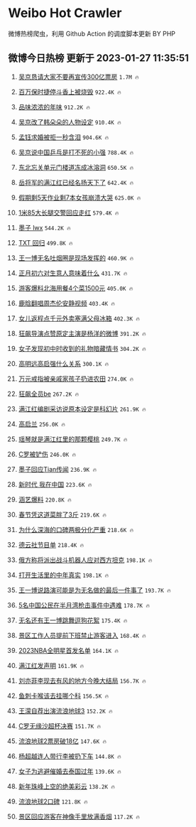 # Weibo Hot Crawler 



微博热榜爬虫，利用 Github Action 的调度脚本更新 BY PHP 


## 微博今日热榜 更新于 2023-01-27 11:35:51 
1. [吴京恳请大家不要再宣传300亿票房](https://s.weibo.com/weibo?q=%23%E5%90%B4%E4%BA%AC%E6%81%B3%E8%AF%B7%E5%A4%A7%E5%AE%B6%E4%B8%8D%E8%A6%81%E5%86%8D%E5%AE%A3%E4%BC%A0300%E4%BA%BF%E7%A5%A8%E6%88%BF%23&t=31&band_rank=1&Refer=top) `1.7M 🔥` 

1. [百万保时捷停斗香上被烧毁](https://s.weibo.com/weibo?q=%23%E7%99%BE%E4%B8%87%E4%BF%9D%E6%97%B6%E6%8D%B7%E5%81%9C%E6%96%97%E9%A6%99%E4%B8%8A%E8%A2%AB%E7%83%A7%E6%AF%81%23&t=31&band_rank=2&Refer=top) `922.4K 🔥` 

1. [品味浓浓的年味](https://s.weibo.com/weibo?q=%23%E5%93%81%E5%91%B3%E6%B5%93%E6%B5%93%E7%9A%84%E5%B9%B4%E5%91%B3%23&t=31&band_rank=3&Refer=top) `912.2K 🔥` 

1. [吴京改了韩朵朵的人物设定](https://s.weibo.com/weibo?q=%23%E5%90%B4%E4%BA%AC%E6%94%B9%E4%BA%86%E9%9F%A9%E6%9C%B5%E6%9C%B5%E7%9A%84%E4%BA%BA%E7%89%A9%E8%AE%BE%E5%AE%9A%23&t=31&band_rank=4&Refer=top) `910.4K 🔥` 

1. [孟钰求婚被拒一秒含泪](https://s.weibo.com/weibo?q=%E5%AD%9F%E9%92%B0%E6%B1%82%E5%A9%9A%E8%A2%AB%E6%8B%92%E4%B8%80%E7%A7%92%E5%90%AB%E6%B3%AA&t=31&band_rank=5&Refer=top) `904.6K 🔥` 

1. [吴京说中国乒乓是打不死的小强](https://s.weibo.com/weibo?q=%23%E5%90%B4%E4%BA%AC%E8%AF%B4%E4%B8%AD%E5%9B%BD%E4%B9%92%E4%B9%93%E6%98%AF%E6%89%93%E4%B8%8D%E6%AD%BB%E7%9A%84%E5%B0%8F%E5%BC%BA%23&t=31&band_rank=6&Refer=top) `788.4K 🔥` 

1. [东北忘关单元门楼道冻成冰溶洞](https://s.weibo.com/weibo?q=%23%E4%B8%9C%E5%8C%97%E5%BF%98%E5%85%B3%E5%8D%95%E5%85%83%E9%97%A8%E6%A5%BC%E9%81%93%E5%86%BB%E6%88%90%E5%86%B0%E6%BA%B6%E6%B4%9E%23&t=31&band_rank=7&Refer=top) `650.5K 🔥` 

1. [岳将军的满江红已经名扬天下了](https://s.weibo.com/weibo?q=%23%E5%B2%B3%E5%B0%86%E5%86%9B%E7%9A%84%E6%BB%A1%E6%B1%9F%E7%BA%A2%E5%B7%B2%E7%BB%8F%E5%90%8D%E6%89%AC%E5%A4%A9%E4%B8%8B%E4%BA%86%23&t=31&band_rank=8&Refer=top) `642.4K 🔥` 

1. [假期剩5天作业剩7本女孩崩溃大哭](https://s.weibo.com/weibo?q=%23%E5%81%87%E6%9C%9F%E5%89%A95%E5%A4%A9%E4%BD%9C%E4%B8%9A%E5%89%A97%E6%9C%AC%E5%A5%B3%E5%AD%A9%E5%B4%A9%E6%BA%83%E5%A4%A7%E5%93%AD%23&t=31&band_rank=9&Refer=top) `625.0K 🔥` 

1. [1米85大长腿交警回应走红](https://s.weibo.com/weibo?q=%231%E7%B1%B385%E5%A4%A7%E9%95%BF%E8%85%BF%E4%BA%A4%E8%AD%A6%E5%9B%9E%E5%BA%94%E8%B5%B0%E7%BA%A2%23&t=31&band_rank=10&Refer=top) `579.4K 🔥` 

1. [墨子 lwx](https://s.weibo.com/weibo?q=%E5%A2%A8%E5%AD%90%20lwx&t=31&band_rank=11&Refer=top) `544.2K 🔥` 

1. [TXT 回归](https://s.weibo.com/weibo?q=TXT%20%E5%9B%9E%E5%BD%92&t=31&band_rank=12&Refer=top) `499.8K 🔥` 

1. [王一博无名吐烟圈是现场发挥的](https://s.weibo.com/weibo?q=%23%E7%8E%8B%E4%B8%80%E5%8D%9A%E6%97%A0%E5%90%8D%E5%90%90%E7%83%9F%E5%9C%88%E6%98%AF%E7%8E%B0%E5%9C%BA%E5%8F%91%E6%8C%A5%E7%9A%84%23&t=31&band_rank=13&Refer=top) `460.9K 🔥` 

1. [正月初六对生意人意味着什么](https://s.weibo.com/weibo?q=%23%E6%AD%A3%E6%9C%88%E5%88%9D%E5%85%AD%E5%AF%B9%E7%94%9F%E6%84%8F%E4%BA%BA%E6%84%8F%E5%91%B3%E7%9D%80%E4%BB%80%E4%B9%88%23&t=31&band_rank=14&Refer=top) `431.7K 🔥` 

1. [游客爆料北海用餐4个菜1500元](https://s.weibo.com/weibo?q=%23%E6%B8%B8%E5%AE%A2%E7%88%86%E6%96%99%E5%8C%97%E6%B5%B7%E7%94%A8%E9%A4%904%E4%B8%AA%E8%8F%9C1500%E5%85%83%23&t=31&band_rank=15&Refer=top) `405.0K 🔥` 

1. [鹿晗翻唱周杰伦安静视频](https://s.weibo.com/weibo?q=%23%E9%B9%BF%E6%99%97%E7%BF%BB%E5%94%B1%E5%91%A8%E6%9D%B0%E4%BC%A6%E5%AE%89%E9%9D%99%E8%A7%86%E9%A2%91%23&t=31&band_rank=16&Refer=top) `403.4K 🔥` 

1. [女儿返程点千元外卖塞满父母冰箱](https://s.weibo.com/weibo?q=%23%E5%A5%B3%E5%84%BF%E8%BF%94%E7%A8%8B%E7%82%B9%E5%8D%83%E5%85%83%E5%A4%96%E5%8D%96%E5%A1%9E%E6%BB%A1%E7%88%B6%E6%AF%8D%E5%86%B0%E7%AE%B1%23&t=31&band_rank=17&Refer=top) `402.3K 🔥` 

1. [狂飙导演点赞原定主演是杨洋的微博](https://s.weibo.com/weibo?q=%23%E7%8B%82%E9%A3%99%E5%AF%BC%E6%BC%94%E7%82%B9%E8%B5%9E%E5%8E%9F%E5%AE%9A%E4%B8%BB%E6%BC%94%E6%98%AF%E6%9D%A8%E6%B4%8B%E7%9A%84%E5%BE%AE%E5%8D%9A%23&t=31&band_rank=18&Refer=top) `391.2K 🔥` 

1. [女子发现初中时收到的礼物暗藏情书](https://s.weibo.com/weibo?q=%23%E5%A5%B3%E5%AD%90%E5%8F%91%E7%8E%B0%E5%88%9D%E4%B8%AD%E6%97%B6%E6%94%B6%E5%88%B0%E7%9A%84%E7%A4%BC%E7%89%A9%E6%9A%97%E8%97%8F%E6%83%85%E4%B9%A6%23&t=31&band_rank=19&Refer=top) `304.2K 🔥` 

1. [高明远高启强什么关系](https://s.weibo.com/weibo?q=%23%E9%AB%98%E6%98%8E%E8%BF%9C%E9%AB%98%E5%90%AF%E5%BC%BA%E4%BB%80%E4%B9%88%E5%85%B3%E7%B3%BB%23&t=31&band_rank=20&Refer=top) `300.1K 🔥` 

1. [万元戒指被亲戚家孩子扔进农田](https://s.weibo.com/weibo?q=%23%E4%B8%87%E5%85%83%E6%88%92%E6%8C%87%E8%A2%AB%E4%BA%B2%E6%88%9A%E5%AE%B6%E5%AD%A9%E5%AD%90%E6%89%94%E8%BF%9B%E5%86%9C%E7%94%B0%23&t=31&band_rank=21&Refer=top) `274.0K 🔥` 

1. [狂飙全员be](https://s.weibo.com/weibo?q=%23%E7%8B%82%E9%A3%99%E5%85%A8%E5%91%98be%23&t=31&band_rank=22&Refer=top) `267.2K 🔥` 

1. [满江红编剧采访说原本设定是科幻片](https://s.weibo.com/weibo?q=%23%E6%BB%A1%E6%B1%9F%E7%BA%A2%E7%BC%96%E5%89%A7%E9%87%87%E8%AE%BF%E8%AF%B4%E5%8E%9F%E6%9C%AC%E8%AE%BE%E5%AE%9A%E6%98%AF%E7%A7%91%E5%B9%BB%E7%89%87%23&t=31&band_rank=23&Refer=top) `261.9K 🔥` 

1. [高启兰](https://s.weibo.com/weibo?q=%E9%AB%98%E5%90%AF%E5%85%B0&t=31&band_rank=24&Refer=top) `256.0K 🔥` 

1. [瑶琴就是满江红里的那颗樱桃](https://s.weibo.com/weibo?q=%23%E7%91%B6%E7%90%B4%E5%B0%B1%E6%98%AF%E6%BB%A1%E6%B1%9F%E7%BA%A2%E9%87%8C%E7%9A%84%E9%82%A3%E9%A2%97%E6%A8%B1%E6%A1%83%23&t=31&band_rank=25&Refer=top) `249.7K 🔥` 

1. [C罗被铲伤](https://s.weibo.com/weibo?q=%23C%E7%BD%97%E8%A2%AB%E9%93%B2%E4%BC%A4%23&t=31&band_rank=26&Refer=top) `246.0K 🔥` 

1. [墨子回应Tian传闻](https://s.weibo.com/weibo?q=%23%E5%A2%A8%E5%AD%90%E5%9B%9E%E5%BA%94Tian%E4%BC%A0%E9%97%BB%23&t=31&band_rank=27&Refer=top) `236.9K 🔥` 

1. [新时代 我在中国](https://s.weibo.com/weibo?q=%23%E6%96%B0%E6%97%B6%E4%BB%A3%20%E6%88%91%E5%9C%A8%E4%B8%AD%E5%9B%BD%23&t=31&band_rank=28&Refer=top) `223.6K 🔥` 

1. [涵艺爆料](https://s.weibo.com/weibo?q=%23%E6%B6%B5%E8%89%BA%E7%88%86%E6%96%99%23&t=31&band_rank=29&Refer=top) `220.8K 🔥` 

1. [春节凭这道菜胖了3斤](https://s.weibo.com/weibo?q=%23%E6%98%A5%E8%8A%82%E5%87%AD%E8%BF%99%E9%81%93%E8%8F%9C%E8%83%96%E4%BA%863%E6%96%A4%23&t=31&band_rank=30&Refer=top) `219.6K 🔥` 

1. [为什么深海的口碑两极分化严重](https://s.weibo.com/weibo?q=%23%E4%B8%BA%E4%BB%80%E4%B9%88%E6%B7%B1%E6%B5%B7%E7%9A%84%E5%8F%A3%E7%A2%91%E4%B8%A4%E6%9E%81%E5%88%86%E5%8C%96%E4%B8%A5%E9%87%8D%23&t=31&band_rank=31&Refer=top) `218.6K 🔥` 

1. [德云社节目单](https://s.weibo.com/weibo?q=%E5%BE%B7%E4%BA%91%E7%A4%BE%E8%8A%82%E7%9B%AE%E5%8D%95&t=31&band_rank=32&Refer=top) `218.4K 🔥` 

1. [俄方称将派出战斗机器人应对西方坦克](https://s.weibo.com/weibo?q=%23%E4%BF%84%E6%96%B9%E7%A7%B0%E5%B0%86%E6%B4%BE%E5%87%BA%E6%88%98%E6%96%97%E6%9C%BA%E5%99%A8%E4%BA%BA%E5%BA%94%E5%AF%B9%E8%A5%BF%E6%96%B9%E5%9D%A6%E5%85%8B%23&t=31&band_rank=33&Refer=top) `198.1K 🔥` 

1. [打开生活里的中年真实](https://s.weibo.com/weibo?q=%23%E6%89%93%E5%BC%80%E7%94%9F%E6%B4%BB%E9%87%8C%E7%9A%84%E4%B8%AD%E5%B9%B4%E7%9C%9F%E5%AE%9E%23&t=31&band_rank=34&Refer=top) `198.1K 🔥` 

1. [王一博说路演可能是为无名做的最后一件事了](https://s.weibo.com/weibo?q=%23%E7%8E%8B%E4%B8%80%E5%8D%9A%E8%AF%B4%E8%B7%AF%E6%BC%94%E5%8F%AF%E8%83%BD%E6%98%AF%E4%B8%BA%E6%97%A0%E5%90%8D%E5%81%9A%E7%9A%84%E6%9C%80%E5%90%8E%E4%B8%80%E4%BB%B6%E4%BA%8B%E4%BA%86%23&t=31&band_rank=35&Refer=top) `193.7K 🔥` 

1. [5名中国公民在半月湾枪击事件中遇难](https://s.weibo.com/weibo?q=%235%E5%90%8D%E4%B8%AD%E5%9B%BD%E5%85%AC%E6%B0%91%E5%9C%A8%E5%8D%8A%E6%9C%88%E6%B9%BE%E6%9E%AA%E5%87%BB%E4%BA%8B%E4%BB%B6%E4%B8%AD%E9%81%87%E9%9A%BE%23&t=31&band_rank=36&Refer=top) `178.7K 🔥` 

1. [无名还有王一博跳舞逗狗花絮](https://s.weibo.com/weibo?q=%23%E6%97%A0%E5%90%8D%E8%BF%98%E6%9C%89%E7%8E%8B%E4%B8%80%E5%8D%9A%E8%B7%B3%E8%88%9E%E9%80%97%E7%8B%97%E8%8A%B1%E7%B5%AE%23&t=31&band_rank=37&Refer=top) `175.4K 🔥` 

1. [景区工作人员提前下班禁止游客进入](https://s.weibo.com/weibo?q=%23%E6%99%AF%E5%8C%BA%E5%B7%A5%E4%BD%9C%E4%BA%BA%E5%91%98%E6%8F%90%E5%89%8D%E4%B8%8B%E7%8F%AD%E7%A6%81%E6%AD%A2%E6%B8%B8%E5%AE%A2%E8%BF%9B%E5%85%A5%23&t=31&band_rank=38&Refer=top) `168.4K 🔥` 

1. [2023NBA全明星首发名单](https://s.weibo.com/weibo?q=%232023NBA%E5%85%A8%E6%98%8E%E6%98%9F%E9%A6%96%E5%8F%91%E5%90%8D%E5%8D%95%23&t=31&band_rank=39&Refer=top) `164.1K 🔥` 

1. [满江红发声明](https://s.weibo.com/weibo?q=%23%E6%BB%A1%E6%B1%9F%E7%BA%A2%E5%8F%91%E5%A3%B0%E6%98%8E%23&t=31&band_rank=40&Refer=top) `161.9K 🔥` 

1. [刘亦菲李现去有风的地方今晚大结局](https://s.weibo.com/weibo?q=%23%E5%88%98%E4%BA%A6%E8%8F%B2%E6%9D%8E%E7%8E%B0%E5%8E%BB%E6%9C%89%E9%A3%8E%E7%9A%84%E5%9C%B0%E6%96%B9%E4%BB%8A%E6%99%9A%E5%A4%A7%E7%BB%93%E5%B1%80%23&t=31&band_rank=41&Refer=top) `156.7K 🔥` 

1. [鱼刺卡喉该去挂哪个科](https://s.weibo.com/weibo?q=%23%E9%B1%BC%E5%88%BA%E5%8D%A1%E5%96%89%E8%AF%A5%E5%8E%BB%E6%8C%82%E5%93%AA%E4%B8%AA%E7%A7%91%23&t=31&band_rank=42&Refer=top) `156.5K 🔥` 

1. [王濛自荐出演流浪地球3](https://s.weibo.com/weibo?q=%23%E7%8E%8B%E6%BF%9B%E8%87%AA%E8%8D%90%E5%87%BA%E6%BC%94%E6%B5%81%E6%B5%AA%E5%9C%B0%E7%90%833%23&t=31&band_rank=43&Refer=top) `152.2K 🔥` 

1. [C罗无缘沙超杯决赛](https://s.weibo.com/weibo?q=%23C%E7%BD%97%E6%97%A0%E7%BC%98%E6%B2%99%E8%B6%85%E6%9D%AF%E5%86%B3%E8%B5%9B%23&t=31&band_rank=44&Refer=top) `151.7K 🔥` 

1. [流浪地球2票房破18亿](https://s.weibo.com/weibo?q=%23%E6%B5%81%E6%B5%AA%E5%9C%B0%E7%90%832%E7%A5%A8%E6%88%BF%E7%A0%B418%E4%BA%BF%23&t=31&band_rank=45&Refer=top) `147.6K 🔥` 

1. [杨超越连人带行李被扔下车](https://s.weibo.com/weibo?q=%23%E6%9D%A8%E8%B6%85%E8%B6%8A%E8%BF%9E%E4%BA%BA%E5%B8%A6%E8%A1%8C%E6%9D%8E%E8%A2%AB%E6%89%94%E4%B8%8B%E8%BD%A6%23&t=31&band_rank=46&Refer=top) `144.8K 🔥` 

1. [女子为逃避催婚去泰国过年](https://s.weibo.com/weibo?q=%23%E5%A5%B3%E5%AD%90%E4%B8%BA%E9%80%83%E9%81%BF%E5%82%AC%E5%A9%9A%E5%8E%BB%E6%B3%B0%E5%9B%BD%E8%BF%87%E5%B9%B4%23&t=31&band_rank=47&Refer=top) `139.6K 🔥` 

1. [新年珠峰上空的绝美彩云](https://s.weibo.com/weibo?q=%23%E6%96%B0%E5%B9%B4%E7%8F%A0%E5%B3%B0%E4%B8%8A%E7%A9%BA%E7%9A%84%E7%BB%9D%E7%BE%8E%E5%BD%A9%E4%BA%91%23&t=31&band_rank=48&Refer=top) `138.2K 🔥` 

1. [流浪地球2口碑](https://s.weibo.com/weibo?q=%23%E6%B5%81%E6%B5%AA%E5%9C%B0%E7%90%832%E5%8F%A3%E7%A2%91%23&t=31&band_rank=49&Refer=top) `121.8K 🔥` 

1. [景区回应游客在神像手里放满香烟](https://s.weibo.com/weibo?q=%23%E6%99%AF%E5%8C%BA%E5%9B%9E%E5%BA%94%E6%B8%B8%E5%AE%A2%E5%9C%A8%E7%A5%9E%E5%83%8F%E6%89%8B%E9%87%8C%E6%94%BE%E6%BB%A1%E9%A6%99%E7%83%9F%23&t=31&band_rank=50&Refer=top) `117.2K 🔥` 

